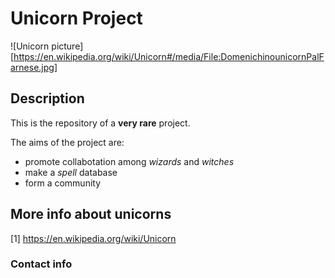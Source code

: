 # Unicorn Project

![Unicorn picture][https://en.wikipedia.org/wiki/Unicorn#/media/File:DomenichinounicornPalFarnese.jpg]

## Description

This is the repository of a **very rare** project.

The aims of the project are:
* promote collabotation among _wizards_ and *witches*
* make a _*spell*_ database
* form a community

## More info about unicorns
[1] https://en.wikipedia.org/wiki/Unicorn 

### Contact info

